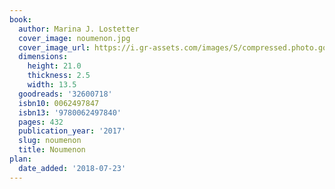 ```yaml
---
book:
  author: Marina J. Lostetter
  cover_image: noumenon.jpg
  cover_image_url: https://i.gr-assets.com/images/S/compressed.photo.goodreads.com/books/1490802159l/32600718._SX98_.jpg
  dimensions:
    height: 21.0
    thickness: 2.5
    width: 13.5
  goodreads: '32600718'
  isbn10: 0062497847
  isbn13: '9780062497840'
  pages: 432
  publication_year: '2017'
  slug: noumenon
  title: Noumenon
plan:
  date_added: '2018-07-23'
---
```

